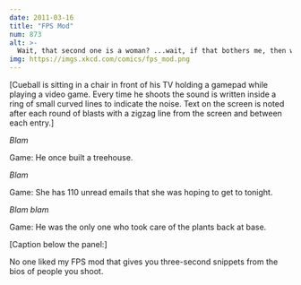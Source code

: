 ```yaml
---
date: 2011-03-16
title: "FPS Mod"
num: 873
alt: >-
  Wait, that second one is a woman? ...wait, if that bothers me, then why doesn't... man, this game is no fun anymore.
img: https://imgs.xkcd.com/comics/fps_mod.png
---
```

[Cueball is sitting in a chair in front of his TV holding a gamepad while playing a video game. Every time he shoots the sound is written inside a ring of small curved lines to indicate the noise. Text on the screen is noted after each round of blasts with a zigzag line from the screen and between each entry.]

*Blam*

Game: He once built a treehouse.

*Blam*

Game: She has 110 unread emails that she was hoping to get to tonight.

*Blam blam*

Game: He was the only one who took care of the plants back at base.

[Caption below the panel:]

No one liked my FPS mod that gives you three-second snippets from the bios of people you shoot.